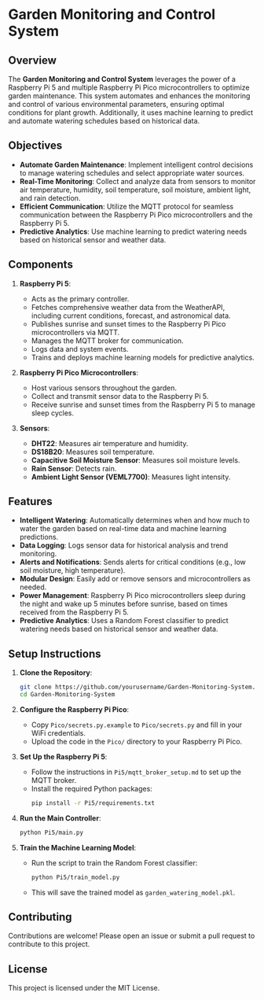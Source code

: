 # Garden Monitoring and Control System

## Overview
The **Garden Monitoring and Control System** leverages the power of a Raspberry Pi 5 and multiple Raspberry Pi Pico microcontrollers to optimize garden maintenance. This system automates and enhances the monitoring and control of various environmental parameters, ensuring optimal conditions for plant growth. Additionally, it uses machine learning to predict and automate watering schedules based on historical data.

## Objectives
- **Automate Garden Maintenance**: Implement intelligent control decisions to manage watering schedules and select appropriate water sources.
- **Real-Time Monitoring**: Collect and analyze data from sensors to monitor air temperature, humidity, soil temperature, soil moisture, ambient light, and rain detection.
- **Efficient Communication**: Utilize the MQTT protocol for seamless communication between the Raspberry Pi Pico microcontrollers and the Raspberry Pi 5.
- **Predictive Analytics**: Use machine learning to predict watering needs based on historical sensor and weather data.

## Components
1. **Raspberry Pi 5**:
   - Acts as the primary controller.
   - Fetches comprehensive weather data from the WeatherAPI, including current conditions, forecast, and astronomical data.
   - Publishes sunrise and sunset times to the Raspberry Pi Pico microcontrollers via MQTT.
   - Manages the MQTT broker for communication.
   - Logs data and system events.
   - Trains and deploys machine learning models for predictive analytics.

2. **Raspberry Pi Pico Microcontrollers**:
   - Host various sensors throughout the garden.
   - Collect and transmit sensor data to the Raspberry Pi 5.
   - Receive sunrise and sunset times from the Raspberry Pi 5 to manage sleep cycles.

3. **Sensors**:
   - **DHT22**: Measures air temperature and humidity.
   - **DS18B20**: Measures soil temperature.
   - **Capacitive Soil Moisture Sensor**: Measures soil moisture levels.
   - **Rain Sensor**: Detects rain.
   - **Ambient Light Sensor (VEML7700)**: Measures light intensity.

## Features
- **Intelligent Watering**: Automatically determines when and how much to water the garden based on real-time data and machine learning predictions.
- **Data Logging**: Logs sensor data for historical analysis and trend monitoring.
- **Alerts and Notifications**: Sends alerts for critical conditions (e.g., low soil moisture, high temperature).
- **Modular Design**: Easily add or remove sensors and microcontrollers as needed.
- **Power Management**: Raspberry Pi Pico microcontrollers sleep during the night and wake up 5 minutes before sunrise, based on times received from the Raspberry Pi 5.
- **Predictive Analytics**: Uses a Random Forest classifier to predict watering needs based on historical sensor and weather data.

## Setup Instructions
1. **Clone the Repository**:
    ```bash
    git clone https://github.com/yourusername/Garden-Monitoring-System.git
    cd Garden-Monitoring-System
    ```

2. **Configure the Raspberry Pi Pico**:
   - Copy `Pico/secrets.py.example` to `Pico/secrets.py` and fill in your WiFi credentials.
   - Upload the code in the `Pico/` directory to your Raspberry Pi Pico.

3. **Set Up the Raspberry Pi 5**:
   - Follow the instructions in `Pi5/mqtt_broker_setup.md` to set up the MQTT broker.
   - Install the required Python packages:
       ```bash
       pip install -r Pi5/requirements.txt
       ```

4. **Run the Main Controller**:
    ```bash
    python Pi5/main.py
    ```

5. **Train the Machine Learning Model**:
   - Run the script to train the Random Forest classifier:
       ```bash
       python Pi5/train_model.py
       ```
   - This will save the trained model as `garden_watering_model.pkl`.

## Contributing
Contributions are welcome! Please open an issue or submit a pull request to contribute to this project.

## License
This project is licensed under the MIT License.
